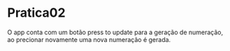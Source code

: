# Pratica02
O app conta com um botão press to update para a geração de numeração, ao precionar novamente uma nova numeração é gerada.

